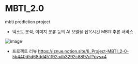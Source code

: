 # MBTI_2.0
mbti prediction project
- 텍스트 분석, 이미지 분류 등의 AI 모델을 접목시킨 MBTI 추론 서비스

![image](https://github.com/iznue/MBTI_2.0/assets/97086266/262a3f52-ae33-4af3-a7b9-67f0943bc840)
- 프로젝트 리뷰
https://iznue.notion.site/8_Project-MBTI_2-0-5b440d5d68dd451f92adb3292c8897cf?pvs=4
